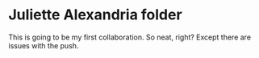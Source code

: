 # Juliette Alexandria folder
This is going to be my first collaboration. So neat, right? Except there are issues with the push.
